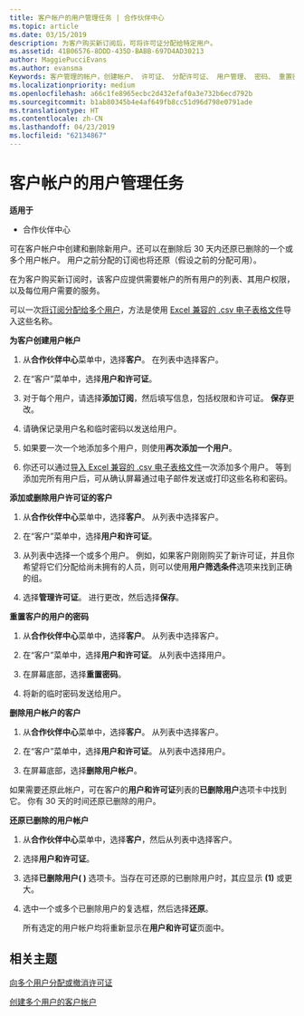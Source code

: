 ```yaml
---
title: 客户帐户的用户管理任务 | 合作伙伴中心
ms.topic: article
ms.date: 03/15/2019
description: 为客户购买新订阅后，可将许可证分配给特定用户。
ms.assetid: 41B06576-8DDD-435D-BABB-697D4AD30213
author: MaggiePucciEvans
ms.author: evansma
Keywords: 客户管理的帐户，创建帐户、 许可证、 分配许可证、 用户管理、 密码、 重置密码、 更改密码
ms.localizationpriority: medium
ms.openlocfilehash: a66c1fe8965ecbc2d432efaf0a3e732b6ecd792b
ms.sourcegitcommit: b1ab80345b4e4af649fb8cc51d96d798e0791ade
ms.translationtype: HT
ms.contentlocale: zh-CN
ms.lasthandoff: 04/23/2019
ms.locfileid: "62134867"
---
```

# <a name="user-management-tasks-for-customer-accounts"></a>客户帐户的用户管理任务

**适用于**

-  合作伙伴中心



可在客户帐户中创建和删除新用户。还可以在删除后 30 天内还原已删除的一个或多个用户帐户。 用户之前分配的订阅也将还原（假设之前的分配可用）。

在为客户购买新订阅时，该客户应提供需要帐户的所有用户的列表、其用户权限，以及每位用户需要的服务。  

可以一次[将订阅分配给多个用户](bulk-license-provisioning-for-multiple-users.md)，方法是使用 [Excel 兼容的 .csv 电子表格文件](adding-multiple-users-to-a-customer-account.md)导入这些名称。

<a href="" id="createuseraccounts"></a>
**为客户创建用户帐户**

1.  从**合作伙伴中心**菜单中，选择**客户**。 在列表中选择客户。

2.  在“客户”菜单中，选择**用户和许可证**。

3.  对于每个用户，请选择**添加订阅**，然后填写信息，包括权限和许可证。 **保存**更改。

4.  请确保记录用户名和临时密码以发送给用户。 

5.  如果要一次一个地添加多个用户，则使用**再次添加一个用户**。 

6. 你还可以通过[导入 Excel 兼容的 .csv 电子表格文件](adding-multiple-users-to-a-customer-account.md)一次添加多个用户。 等到添加完所有用户后，可从确认屏幕通过电子邮件发送或打印这些名称和密码。

<a href="" id="userlicensing"></a>
**添加或删除用户许可证的客户**

1.  从**合作伙伴中心**菜单中，选择**客户**。 从列表中选择客户。

2.  在“客户”菜单中，选择**用户和许可证**。

3.  从列表中选择一个或多个用户。 例如，如果客户刚刚购买了新许可证，并且你希望将它们分配给尚未拥有的人员，则可以使用**用户筛选条件**选项来找到正确的组。

4.  选择**管理许可证**。 进行更改，然后选择**保存**。

<a href="" id="resetpassword"></a>
**重置客户的用户的密码**

1.  从**合作伙伴中心**菜单中，选择**客户**。 从列表中选择客户。

2.  在“客户”菜单中，选择**用户和许可证**。 从列表中选择用户。

3.  在屏幕底部，选择**重置密码**。 

4.  将新的临时密码发送给用户。

<a href="" id="deleteuseraccounts"></a>
**删除用户帐户的客户**

1.  从**合作伙伴中心**菜单中，选择**客户**。 从列表中选择客户。

2.  在“客户”菜单中，选择**用户和许可证**。 从列表中选择用户。

3.  在屏幕底部，选择**删除用户帐户**。

如果需要还原此帐户，可在客户的**用户和许可证**列表的**已删除用户**选项卡中找到它。 你有 30 天的时间还原已删除的用户。

<a href="" id="restoreuseraccounts"></a>
**还原已删除的用户帐户**

1.  从**合作伙伴中心**菜单中，选择**客户**，然后从列表中选择客户。

2.  选择**用户和许可证**。

3.  选择**已删除用户( )** 选项卡。当存在可还原的已删除用户时，其应显示 **(1)** 或更大。

4.  选中一个或多个已删除用户的复选框，然后选择**还原**。

    所有选定的用户帐户均将重新显示在**用户和许可证**页面中。

## <a name="related-topics"></a>相关主题


[向多个用户分配或撤消许可证](bulk-license-provisioning-for-multiple-users.md)

[创建多个用户的客户帐户](adding-multiple-users-to-a-customer-account.md)

 

 



